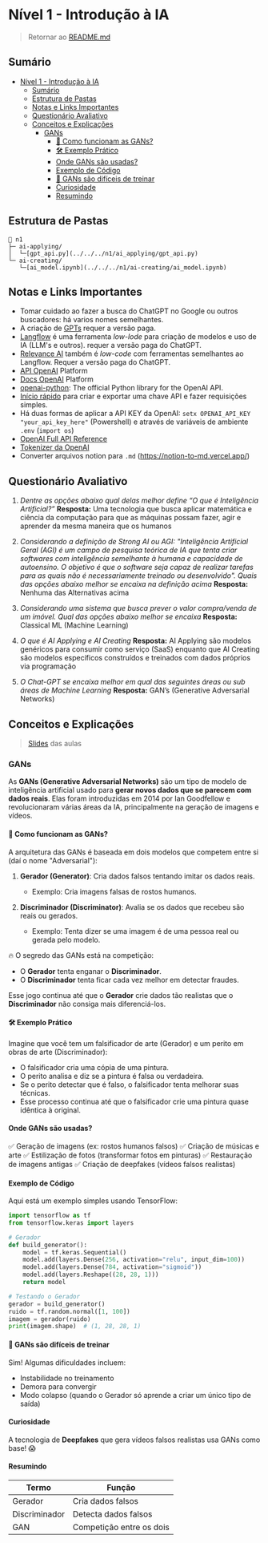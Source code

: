 # Nível 1 - Introdução à IA

> Retornar ao [README.md](../../../README.md)

## Sumário

- [Nível 1 - Introdução à IA](#nível-1---introdução-à-ia)
  - [Sumário](#sumário)
  - [Estrutura de Pastas](#estrutura-de-pastas)
  - [Notas e Links Importantes](#notas-e-links-importantes)
  - [Questionário Avaliativo](#questionário-avaliativo)
  - [Conceitos e Explicações](#conceitos-e-explicações)
    - [GANs](#gans)
      - [🔑 Como funcionam as GANs?](#-como-funcionam-as-gans)
      - [🛠️ Exemplo Prático](#️-exemplo-prático)
      - [Onde GANs são usadas?](#onde-gans-são-usadas)
      - [Exemplo de Código](#exemplo-de-código)
      - [🤔 GANs são difíceis de treinar](#-gans-são-difíceis-de-treinar)
      - [Curiosidade](#curiosidade)
      - [Resumindo](#resumindo)

## Estrutura de Pastas

```plaintext
📁 n1
├─ ai-applying/
│  └─[gpt_api.py](../../../n1/ai_applying/gpt_api.py)  
└─ ai-creating/
   └─[ai_model.ipynb](../../../n1/ai-creating/ai_model.ipynb)  
```

## Notas e Links Importantes

- Tomar cuidado ao fazer a busca do ChatGPT no Google ou outros buscadores: há varios nomes semelhantes.
- A criação de [GPTs](https://chatgpt.com/gpts) requer a versão paga.
- [Langflow](https://www.langflow.org/) é uma ferramenta *low-lode* para criação de modelos e uso de IA (LLM's e outros). requer a versão paga do ChatGPT.
- [Relevance AI](https://relevanceai.com/) também é *low-code* com ferramentas semelhantes ao Langflow. Requer a versão paga do ChatGPT.
- [API OpenAI](https://platform.openai.com/docs/api-reference/introduction) Platform
- [Docs OpenAI](https://platform.openai.com/docs/guides/text-generation) Platform
- [openai-python](https://github.com/openai/openai-python): The official Python library for the OpenAI API.
- [Início rápido](https://platform.openai.com/docs/quickstart) para criar e exportar uma chave API e fazer requisições simples.
- Há duas formas de aplicar a API KEY da OpenAI: `setx OPENAI_API_KEY "your_api_key_here"` (Powershell) e através de variáveis de ambiente `.env` (`import os`)
- [OpenAI Full API Reference](https://platform.openai.com/docs/api-reference/introduction)
- [Tokenizer da OpenAI](https://platform.openai.com/tokenizer)
- Converter arquivos notion para `.md` (<https://notion-to-md.vercel.app/>)

## Questionário Avaliativo

1. *Dentre as opções abaixo qual delas melhor define “O que é Inteligência Artificial?”* **Resposta:** Uma tecnologia que busca aplicar matemática e ciência da computação para que as máquinas possam fazer, agir e aprender da mesma maneira que os humanos

2. *Considerando a definição de Strong AI ou AGI: "Inteligência Artificial Geral (AGI) é um campo de pesquisa teórica de IA que tenta criar softwares com inteligência semelhante à humana e capacidade de autoensino. O objetivo é que o software seja capaz de realizar tarefas para as quais não é necessariamente treinado ou desenvolvido". Quais das opções abaixo melhor se encaixa na definição acima* **Resposta:** Nenhuma das Alternativas acima

3. *Considerando uma sistema que busca prever o valor compra/venda de um imóvel. Qual das opções abaixo melhor se encaixa* **Resposta:** Classical ML (Machine Learning)

4. *O que é AI Applying e AI Creating* **Resposta:** AI Applying são modelos genéricos para consumir como serviço (SaaS) enquanto que AI Creating são modelos específicos construídos e treinados com dados próprios via programação

5. *O Chat-GPT se encaixa melhor em qual das seguintes áreas ou sub áreas de Machine Learning* **Resposta:** GAN’s (Generative Adversarial Networks)

## Conceitos e Explicações

> [Slides](../pdf/n1.pdf) das aulas

### GANs

As **GANs (Generative Adversarial Networks)** são um tipo de modelo de inteligência artificial usado para **gerar novos dados que se parecem com dados reais**. Elas foram introduzidas em 2014 por Ian Goodfellow e revolucionaram várias áreas da IA, principalmente na geração de imagens e vídeos.

#### 🔑 Como funcionam as GANs?

A arquitetura das GANs é baseada em dois modelos que competem entre si (daí o nome "Adversarial"):

1. **Gerador (Generator)**: Cria dados falsos tentando imitar os dados reais.
   - Exemplo: Cria imagens falsas de rostos humanos.

2. **Discriminador (Discriminator)**: Avalia se os dados que recebeu são reais ou gerados.
   - Exemplo: Tenta dizer se uma imagem é de uma pessoa real ou gerada pelo modelo.

🔥 O segredo das GANs está na competição:

- O **Gerador** tenta enganar o **Discriminador**.
- O **Discriminador** tenta ficar cada vez melhor em detectar fraudes.

Esse jogo continua até que o **Gerador** crie dados tão realistas que o **Discriminador** não consiga mais diferenciá-los.

#### 🛠️ Exemplo Prático

Imagine que você tem um falsificador de arte (Gerador) e um perito em obras de arte (Discriminador):

- O falsificador cria uma cópia de uma pintura.
- O perito analisa e diz se a pintura é falsa ou verdadeira.
- Se o perito detectar que é falso, o falsificador tenta melhorar suas técnicas.
- Esse processo continua até que o falsificador crie uma pintura quase idêntica à original.

#### Onde GANs são usadas?

✅ Geração de imagens (ex: rostos humanos falsos)
✅ Criação de músicas e arte
✅ Estilização de fotos (transformar fotos em pinturas)
✅ Restauração de imagens antigas
✅ Criação de deepfakes (vídeos falsos realistas)

#### Exemplo de Código

Aqui está um exemplo simples usando TensorFlow:

```python
import tensorflow as tf
from tensorflow.keras import layers

# Gerador
def build_generator():
    model = tf.keras.Sequential()
    model.add(layers.Dense(256, activation="relu", input_dim=100))
    model.add(layers.Dense(784, activation="sigmoid"))
    model.add(layers.Reshape((28, 28, 1)))
    return model

# Testando o Gerador
gerador = build_generator()
ruido = tf.random.normal([1, 100])
imagem = gerador(ruido)
print(imagem.shape)  # (1, 28, 28, 1)
```

#### 🤔 GANs são difíceis de treinar

Sim! Algumas dificuldades incluem:

- Instabilidade no treinamento
- Demora para convergir
- Modo colapso (quando o Gerador só aprende a criar um único tipo de saída)

#### Curiosidade

A tecnologia de **Deepfakes** que gera vídeos falsos realistas usa GANs como base! 😱

#### Resumindo

| Termo               | Função                    |
|------------------|--------------------------|
| Gerador        | Cria dados falsos         |
| Discriminador | Detecta dados falsos       |
| GAN           | Competição entre os dois    |
